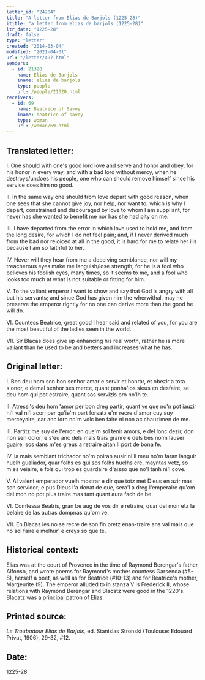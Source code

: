 ```yaml
---
letter_id: "24204"
title: "A letter from Elias de Barjols (1225-28)"
ititle: "a letter from elias de barjols (1225-28)"
ltr_date: "1225-28"
draft: false
type: "letter"
created: "2014-03-04"
modified: "2021-04-01"
url: "/letter/497.html"
senders:
  - id: 21320
    name: Elias de Barjols
    iname: elias de barjols
    type: people
    url: /people/21320.html
receivers:
  - id: 69
    name: Beatrice of Savoy
    iname: beatrice of savoy
    type: woman
    url: /woman/69.html
---
```

<h2> Translated letter:</h2>I.  One should with one's good lord
love and serve
and honor and obey,
for his honor in every way,
and with a bad lord without mercy,
when he destroys/undoes his people,
one who can should remove himself
since his service does him no good.

II.  In the same way one should from love
depart with good reason,
when one sees that she cannot give joy,
nor help, nor want to;
which is why I depart, constrained and discouraged
by love to whom I am suppliant,
for never has she wanted to benefit me
nor has she had pity on me.

III.  I have departed from the error
in which love used to hold me,
and from the long desire,
for which I do not feel pain;
and, if I never derived much from the bad
nor rejoiced at all in the good,
it is hard for me to relate her ills
because I am so faithful to her.

IV.  Never will they hear from me
a deceiving semblance,
nor will my treacherous eyes
make me languish/lose strength,
for he is a fool who believes his foolish eyes,
many times, so it seems to me,
and a fool who looks too much
at what is not suitable or fitting for him.

V.  To the valiant emperor
I want to show and say
that God is angry with all
but his servants;
and since God has given him the wherwithal,
may he preserve the emperor rightly
for no one can derive more
than the good he will do.

VI.  Countess Beatrice, great good
I hear said and related of you,
for you are the most beautiful
of the ladies seen in the world.

VII.  Sir Blacas does give up
enhancing his real worth,
rather he is more valiant than he used to be
and betters and increases what he has.
<h2 class="mt-4"> Original letter:</h2>I.  Ben deu hom son bon senhor
amar e servir
et honrar, et obezir
a tota s'onor,
e demal senhor ses merce,
quant ponha'los sieus en desfaire,
se deu hom qui pot estraire,
quant sos servizis pro no'lh te.

II.  Atressi's deu hom 'amor
per bon dreg partir,
quant ve que no'n pot iauzir
ni'l val ni'l acor;
per qu'ie'm part forsatz e'm recre
d'amor cuy suy merceyaire,
car anc iorn no'm volc ben faire
ni non ac chauzimen de me.

III.  Partitz me suy de l'error,
en que'm sol tenir
amors, e del lonc dezir,
don non sen dolor;
e s'eu anc dels mals trais granre
e dels bes no'm lausei guaire,
sos dans m'es greus a retraire
aitan li port de bona fe.

IV.  Ia mais semblant trichador
no'm poiran ausir
ni'll meu no'm faran languir
huelh gualiador,
quar folhs es qui sos folhs huelhs cre,
mayntas vetz, so m'es veiaire,
e fols qui trop es guardaire
d'aisso que no'l tanh ni'l cove.

V.  Al valent emperador
vuelh mostrar e dir
que totz met Dieus en azir
mas son servidor;
e pus Dieus l'a donat de que,
sera'l a dreg l'emperaire
qu'om del mon no pot plus traire
mas tant quant aura fach de be.

VI.  Comtessa Beatris, gran be
aug de vos dir e retraire,
quar del mon etz la belaire
de las autras dompnas qu'om ve.

VII.  En Blacas ies no se recre
de son fin pretz enan-traire
ans val mais que no sol faire
e melhur' e creys so que te.
<h2 class="mt-4"> Historical context:</h2>Elias was at the court of Provence in the time of Raymond Berengar's father, Alfonso, and wrote poems for Raymond's mother countess Garsenda (#5-8), herself a poet, as well as for Beatrice (#10-13) and for Beatrice's mother, Margeurite (9).  The emperor alluded to in stanza V is Frederick II, whose relations with Raymond Berengar and Blacatz were good in the 1220's.  Blacatz was a principal patron of Elias.
<h2 class="mt-4"> Printed source:</h2><p><em>Le Troubadour Elias de Barjols,</em> ed. Stanislas Stronski (Toulouse: Edouard Privat, 1906), 29-32, #12.</p><h2 class="mt-4"> Date:</h2>1225-28